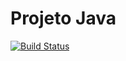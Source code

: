# Projeto Java
[![Build Status](https://travis-ci.com/rebecalopes/cursomc.svg?branch=master)](https://travis-ci.com/rebecalopes/cursomc)
